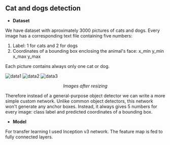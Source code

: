 ## Cat and dogs detection

* **Dataset** 

We have dataset with aproximately 3000 pictures of cats and dogs. Every image has a corresponding text file containing five numbers:
1. Label: 1 for cats and 2 for dogs
2. Coordinates of a bounding box enclosing the animal's face: x_min y_min x_max y_max

Each picture contains always only one cat or dog. 

![data1](https://user-images.githubusercontent.com/74068173/121778250-d2646c00-cb9e-11eb-97e0-a9f689801d03.png)
![data2](https://user-images.githubusercontent.com/74068173/121778275-eb6d1d00-cb9e-11eb-836b-bf19524a49bc.png)
![data3](https://user-images.githubusercontent.com/74068173/121778288-f3c55800-cb9e-11eb-9b0d-f63cf9d400e4.png)*<p align="center">_Images after resizing_</p>*

Therefore instead of a general-purpose object detector we can write a more simple custom network.
Unlike common object detectors, this network won't generate any anchor boxes. 
Instead, it always gives 5 numbers for every image: class label and predicted coordinates of a bounding box.


* **Model**

For transfer learning I used Inception v3 network. The feature map is fed to fully connected layers.

